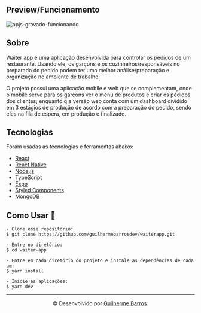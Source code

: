 ## Preview/Funcionamento
![opjs-gravado-funcionando](https://user-images.githubusercontent.com/51785898/203781640-3d5b5bd8-95aa-4c70-953e-2f6872ea1a15.gif)

## Sobre

Waiter app é uma aplicação desenvolvida para controlar os pedidos de um restaurante. Usando ele, os garçons e os cozinheiros/responsáveis no preparado do pedido podem ter uma melhor análise/preparação e organização no ambiente de trabalho.

O projeto possui uma aplicação mobile e web que se complementam, onde o mobile serve para os garçons ver o menu de produtos e criar os pedidos dos clientes; enquanto q a versão web conta com um dashboard dividido em 3 estágios de produção de acordo com a preparação do pedido, sendo eles na fila de espera, em produção e finalizado.

## Tecnologias
Foram usadas as tecnologias e ferramentas abaixo:

* [React](https://reactjs.org/)
* [React Native](https://reactnative.dev/)
* [Node.js](https://nodejs.org/en/)
* [TypeScript](https://www.typescriptlang.org/)
* [Expo](https://expo.dev/)
* [Styled Components](https://styled-components.com)
* [MongoDB](https://www.mongodb.com)

## Como Usar 🤔

   ```
   - Clone esse repositório:
   $ git clone https://github.com/guilhermebarrosdev/waiterapp.git

   - Entre no diretório:
   $ cd waiter-app

   - Entre em cada diretório do projeto e instale as dependências de cada um:
   $ yarn install
   
   - Inicie as aplicações:
   $ yarn dev
   ```  
   
<hr/>

<p align="center">
  © Desenvolvido por <a href="https://github.com/guilhermebarrosdev">Guilherme Barros</a>.
</p>
